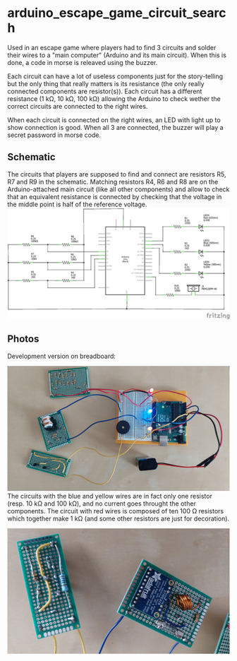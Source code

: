 # arduino_escape_game_circuit_search
Used in an escape game where players had to find 3 circuits and solder their wires to a "main computer" (Arduino and its main circuit). When this is done, a code in morse is releaved using the buzzer.

Each circuit can have a lot of useless components just for the story-telling but the only thing that really matters is its resistance (the only really connected components are resistor(s)). Each circuit has a different resistance (1 kΩ, 10 kΩ, 100 kΩ) allowing the Arduino to check wether the correct circuits are connected to the right wires.

When each circuit is connected on the right wires, an LED with light up to show connection is good. When all 3 are connected, the buzzer will play a secret password in morse code.

## Schematic
The circuits that players are supposed to find and connect are resistors R5, R7 and R9 in the schematic. Matching resistors R4, R6 and R8 are on the Arduino-attached main circuit (like all other components) and allow to check that an equivalent resistance is connected by checking that the voltage in the middle point is half of the reference voltage.
![Schematic](escape_game_circuit_search_schematic_schem.png?raw=true)


## Photos
Development version on breadboard:

![Photo of development version - Front](photos/dev_version_front.jpg?raw=true)
The circuits with the blue and yellow wires are in fact only one resistor (resp. 10 kΩ and 100 kΩ), and no current goes throught the other components. The circuit with red wires is composed of ten 100 Ω resistors which together make 1 kΩ (and some other resistors are just for decoration).

![Photo of development version - Back of circuits](photos/dev_version_back.jpg?raw=true)
